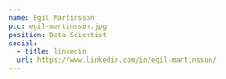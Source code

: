 ```yaml
---
name: Egil Martinsson
pic: egil-martinsson.jpg
position: Data Scientist
social:
  - title: linkedin
  url: https://www.linkedin.com/in/egil-martinsson/
---
```

